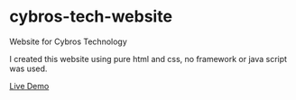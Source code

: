 # cybros-tech-website
Website for Cybros Technology

I created this website using pure html and css, no framework or java script was used.

[Live Demo](https://rafaijaved.github.io/cybros-tech-website/index.html) 
